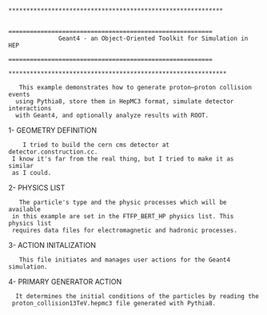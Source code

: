                    ************************************************************

                    =========================================================
                  Geant4 - an Object-Oriented Toolkit for Simulation in HEP
                    =========================================================
                   *************************************************************

       This example demonstrates how to generate proton–proton collision events 
      using Pythia8, store them in HepMC3 format, simulate detector interactions 
      with Geant4, and optionally analyze results with ROOT.

1- GEOMETRY DEFINITION

        I tried to build the cern cms detector at detector.construction.cc. 
     I know it's far from the real thing, but I tried to make it as similar 
     as I could.

 2- PHYSICS LIST

       The particle's type and the physic processes which will be available
     in this example are set in the FTFP_BERT_HP physics list. This physics list
     requires data files for electromagnetic and hadronic processes.

3- ACTION INITALIZATION

       This file initiates and manages user actions for the Geant4 simulation.

4- PRIMARY GENERATOR ACTION

      It determines the initial conditions of the particles by reading the 
     proton_collision13TeV.hepmc3 file generated with Pythia8.
       
